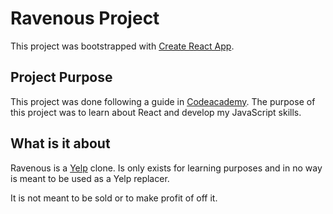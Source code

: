 # Ravenous Project

This project was bootstrapped with [Create React App](https://github.com/facebook/create-react-app).

## Project Purpose

This project was done following a guide in [Codeacademy](https://www.codecademy.com/learn). The purpose of this project was to learn about React and develop my JavaScript skills.

## What is it about

Ravenous is a [Yelp](https://www.yelp.com/) clone. Is only exists for learning purposes and in no way is meant to be used as a Yelp replacer.

It is not meant to be sold or to make profit of off it.
